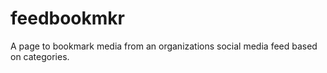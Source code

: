 # feedbookmkr
A page to bookmark media from an organizations social media feed based on categories.
